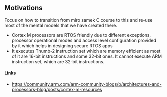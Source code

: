 ## Motivations
Focus on how to transition from miro samek C course to this and re-use most of the mental models that we have created there.
- Cortex M processors are RTOS friendly due to different exceptions, processor operational modes and access level configuration provided by it which helps in designing secure RTOS apps
- It executes Thumb-2 instruction set which are memory efficient as most of it are 16-bit instructions and some 32-bit ones. It cannot execute ARM instruction set, which are 32-bit instructions.

#### Links
- https://community.arm.com/arm-community-blogs/b/architectures-and-processors-blog/posts/cortex-m-resources